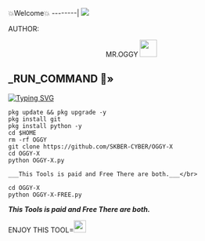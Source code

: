 💥Welcome💥
--------|
![](https://media.tenor.com/iVCiM9W7cvYAAAAd/welcome.gif)



AUTHOR:
<p align="center">
MR.OGGY <img src="https://emojis.slackmojis.com/emojis/images/1588315024/8823/hyperkitty.gif" width="35px"></i></b></h2> 

</br>
<p align="center">

<h2>_RUN_COMMAND 🔰» </h2>

[![Typing SVG](https://readme-typing-svg.demolab.com?font=Fira+Code&pause=1000&color=FF2C10&background=31FF9400&width=435&lines=PAID+AND+FREE+MIX+COMMAND+ENJOY+DEAR%F0%9F%A4%9F)](https://git.io/typing-svg)

```
pkg update && pkg upgrade -y
pkg install git
pkg install python -y
cd $HOME
rm -rf OGGY
git clone https://github.com/SKBER-CYBER/OGGY-X
cd OGGY-X
python OGGY-X.py

___This Tools is paid and Free There are both.___</br>

cd OGGY-X
python OGGY-X-FREE.py
```

___This Tools is paid and Free There are both.___</br>

ENJOY THIS TOOL=<img src="https://emoji.discord.st/emojis/768b108d-274f-4f44-a634-8477b16efce7.gif" width="25">
